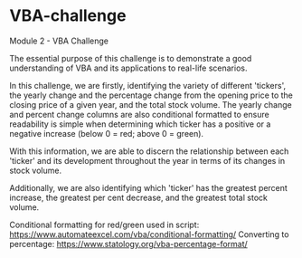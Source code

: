 # VBA-challenge
Module 2 - VBA Challenge

The essential purpose of this challenge is to demonstrate a good understanding of VBA and its applications to real-life scenarios.
  
  In this challenge, we are firstly, identifying the variety of different 'tickers', the yearly    change and the percentage change from the opening price to the closing price of a given year,    and the total stock volume. The yearly change and percent change columns are also conditional formatted to ensure readability is simple when determining which ticker has a positive or a negative increase (below 0 = red; above 0 = green). 

  With this information, we are able to discern the relationship between each 'ticker' and its   development throughout the year in terms of its changes in stock volume. 
  
  Additionally, we are also identifying which 'ticker' has the greatest percent increase, the greatest   per cent decrease, and the greatest total stock volume. 
  
Conditional formatting for red/green used in script: https://www.automateexcel.com/vba/conditional-formatting/
Converting to percentage: https://www.statology.org/vba-percentage-format/ 
